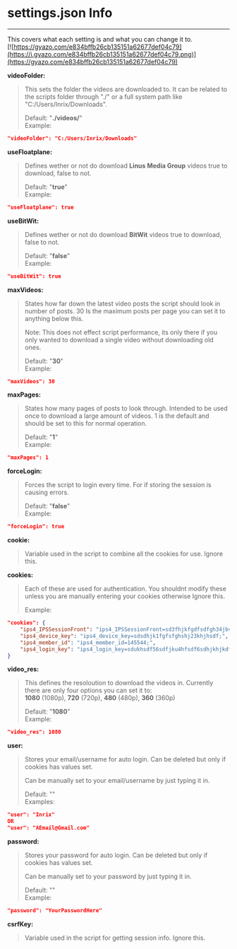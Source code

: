 # settings.json Info
---
This covers what each setting is and what you can change it to.  
[![https://gyazo.com/e834bffb26cb135151a62677def04c79](https://i.gyazo.com/e834bffb26cb135151a62677def04c79.png)](https://gyazo.com/e834bffb26cb135151a62677def04c79)

**videoFolder:**

>This sets the folder the videos are downloaded to. It can be related to the scripts folder through "./" or a full system path like "C:/Users/Inrix/Downloads".
>
>Default: "**./videos/**"  
>Example:
```json 
"videoFolder": "C:/Users/Inrix/Downloads"
```

**useFloatplane:**  
>Defines wether or not do download **Linus Media Group** videos true to download, false to not.
>
>Default: "**true**"  
>Example:
```json 
"useFloatplane": true
```

**useBitWit:**  
>Defines wether or not do download **BitWit** videos true to download, false to not.
>
>Default: "**false**"  
>Example:
```json 
"useBitWit": true
```

**maxVideos:**  
>States how far down the latest video posts the script should look in number of posts. 30 Is the maximum posts per page you can set it to anything below this.
>
>Note: This does not effect script performance, its only there if you only wanted to download a single video without downloading old ones.
>
>Default: "**30**"  
>Example:
```json 
"maxVideos": 30
```

**maxPages:**  
>States how many pages of posts to look through. Intended to be used once to download a large amount of videos. 1 is the default and should be set to this for normal operation.
>
>Default: "**1**"  
>Example:
```json 
"maxPages": 1
```

**forceLogin:**  
>Forces the script to login every time. For if storing the session is causing errors.
>
>Default: "**false**"  
>Example:
```json 
"forceLogin": true
```

**cookie:**  
>Variable used in the script to combine all the cookies for use. Ignore this.

**cookies:**  
>Each of these are used for authentication. You shouldnt modify these unless you are manually entering your cookies otherwise Ignore this.
>
>Example: 
```json 
"cookies": {
    "ips4_IPSSessionFront": "ips4_IPSSessionFront=sd3fhjkfgdfsdfgh34jbvdfsdfsdf;",
    "ips4_device_key": "ips4_device_key=sdsdhjk1fgfsfghshj23khjhsdf;",
    "ips4_member_id": "ips4_member_id=145544;",
    "ips4_login_key": "ips4_login_key=sdukhsdf56sdfjku4hfsdf6sdhjkhjkdf;"
}
```

**video_res:**  
>This defines the resoloution to download the videos in. Currently there are only four options you can set it to:  
>**1080** (1080p), **720** (720p), **480** (480p), **360** (360p)
>
>Default: "**1080**"  
>Example:
```json 
"video_res": 1080
```

**user:**
>Stores your email/username for auto login. Can be deleted but only if cookies has values set.
>
>Can be manually set to your email/username by just typing it in.
>
>Default: ""  
>Examples:
```json 
"user": "Inrix"
OR
"user": "AEmail@Gmail.com"
```

**password:**  
>Stores your password for auto login. Can be deleted but only if cookies has values set.
>
>Can be manually set to your password by just typing it in.
>
>Default: ""  
>Example:
```json 
"password": "YourPasswordHere"
```

**csrfKey:**  
>Variable used in the script for getting session info. Ignore this.
